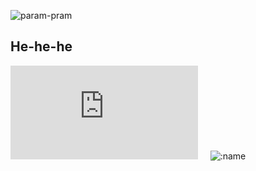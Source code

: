 
  
  ![param-pram](https://raw.githubusercontent.com/xxspell/xxspell/7b387c90af553a029a9f0cb5a4f1472076a6a91e/banner%20(1).png)
## He-he-he
[![GitHub Streak](https://streak-stats.demolab.com/demo/preview.php?user=xxspell&theme=dracula&hide_border=true)](https://git.io/streak-stats)
           
 ![:name](https://count.getloli.com/get/@:xxspell)

